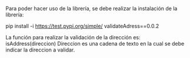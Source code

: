 Para poder hacer uso de la librería, se debe realizar la instalación de la librería:

pip install -i https://test.pypi.org/simple/ validateAdress==0.0.2

La función para realizar la validación de la dirección es:
isAddress(direccion)
Direccion es una cadena de texto en la cual se debe indicar la direccion a validar.

